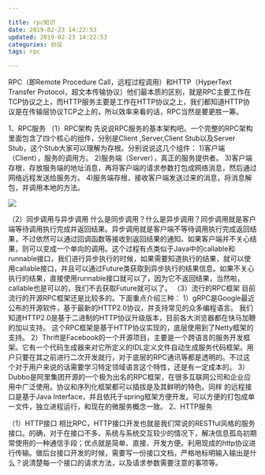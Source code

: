 ```yaml
---

title: rpc知识
date: 2019-02-23 14:22:53
updated: 2019-02-23 14:22:53
categories: 协议
tags: rpc

---
```

RPC（即Remote Procedure Call，远程过程调用）和HTTP（HyperText Transfer Protocol，超文本传输协议）他们最本质的区别，就是RPC主要工作在TCP协议之上，而HTTP服务主要是工作在HTTP协议之上，我们都知道HTTP协议是在传输层协议TCP之上的，所以效率来看的话，RPC当然是要更胜一筹。

<!--more-->

1、RPC服务
（1）RPC架构
      先说说RPC服务的基本架构吧。一个完整的RPC架构里面包含了四个核心的组件，分别是Client ,Server,Client Stub以及Server Stub，这个Stub大家可以理解为存根。分别说说这几个组件：
    1)客户端（Client），服务的调用方。
    2)服务端（Server），真正的服务提供者。
    3)客户端存根，存放服务端的地址消息，再将客户端的请求参数打包成网络消息，然后通过网络远程发送给服务方。
    4)服务端存根，接收客户端发送过来的消息，将消息解包，并调用本地的方法。

![](https://img-blog.csdn.net/20180409220809083)

（2）同步调用与异步调用
      什么是同步调用？什么是异步调用？同步调用就是客户端等待调用执行完成并返回结果。异步调用就是客户端不等待调用执行完成返回结果，不过依然可以通过回调函数等接收到返回结果的通知。如果客户端并不关心结果，则可以变成一个单向的调用。这个过程有点类似于Java中的callable和runnable接口，我们进行异步执行的时候，如果需要知道执行的结果，就可以使用callable接口，并且可以通过Future类获取到异步执行的结果信息。如果不关心执行的结果，直接使用runnable接口就可以了，因为它不返回结果，当然啦，callable也是可以的，我们不去获取Future就可以了。
（3）流行的RPC框架
    目前流行的开源RPC框架还是比较多的。下面重点介绍三种：
    1）gRPC是Google最近公布的开源软件，基于最新的HTTP2.0协议，并支持常见的众多编程语言。 我们知道HTTP2.0是基于二进制的HTTP协议升级版本，目前各大浏览器都在快马加鞭的加以支持。 这个RPC框架是基于HTTP协议实现的，底层使用到了Netty框架的支持。
    2）Thrift是Facebook的一个开源项目，主要是一个跨语言的服务开发框架。它有一个代码生成器来对它所定义的IDL定义文件自动生成服务代码框架。用户只要在其之前进行二次开发就行，对于底层的RPC通讯等都是透明的。不过这个对于用户来说的话需要学习特定领域语言这个特性，还是有一定成本的。
    3）Dubbo是阿里集团开源的一个极为出名的RPC框架，在很多互联网公司和企业应用中广泛使用。协议和序列化框架都可以插拔是及其鲜明的特色。同样 的远程接口是基于Java Interface，并且依托于spring框架方便开发。可以方便的打包成单一文件，独立进程运行，和现在的微服务概念一致。
2、HTTP服务

（1）HTTP接口
      相比RPC，HTTP接口开发也就是我们常说的RESTful风格的服务接口。的确，对于在接口不多、系统与系统交互较少的情况下，解决信息孤岛初期常使用的一种通信手段；优点就是简单、直接、开发方便。利用现成的http协议进行传输。做后台接口开发的时候，需要写一份接口文档，严格地标明输入输出是什么？说清楚每一个接口的请求方法，以及请求参数需要注意的事项等。
